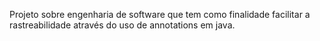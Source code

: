 Projeto sobre engenharia de software que tem como finalidade facilitar a rastreabilidade através do uso de annotations em java.